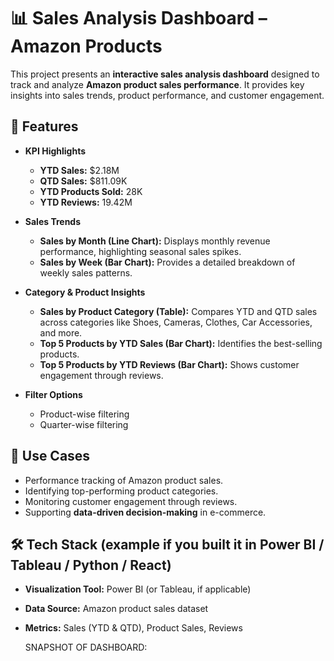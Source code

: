 # 📊 Sales Analysis Dashboard – Amazon Products

This project presents an **interactive sales analysis dashboard** designed to track and analyze **Amazon product sales performance**. It provides key insights into sales trends, product performance, and customer engagement.

## 🚀 Features

* **KPI Highlights**

  * **YTD Sales:** \$2.18M
  * **QTD Sales:** \$811.09K
  * **YTD Products Sold:** 28K
  * **YTD Reviews:** 19.42M

* **Sales Trends**

  * **Sales by Month (Line Chart):** Displays monthly revenue performance, highlighting seasonal sales spikes.
  * **Sales by Week (Bar Chart):** Provides a detailed breakdown of weekly sales patterns.

* **Category & Product Insights**

  * **Sales by Product Category (Table):** Compares YTD and QTD sales across categories like Shoes, Cameras, Clothes, Car Accessories, and more.
  * **Top 5 Products by YTD Sales (Bar Chart):** Identifies the best-selling products.
  * **Top 5 Products by YTD Reviews (Bar Chart):** Shows customer engagement through reviews.

* **Filter Options**

  * Product-wise filtering
  * Quarter-wise filtering

## 📌 Use Cases

* Performance tracking of Amazon product sales.
* Identifying top-performing product categories.
* Monitoring customer engagement through reviews.
* Supporting **data-driven decision-making** in e-commerce.

## 🛠️ Tech Stack (example if you built it in Power BI / Tableau / Python / React)

* **Visualization Tool:** Power BI (or Tableau, if applicable)
* **Data Source:** Amazon product sales dataset
* **Metrics:** Sales (YTD & QTD), Product Sales, Reviews

  SNAPSHOT OF DASHBOARD: 
